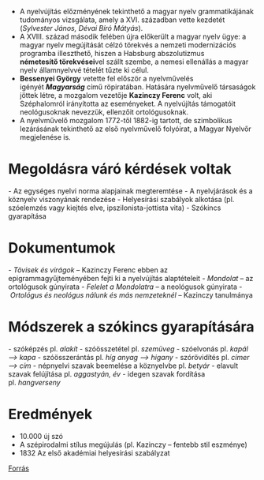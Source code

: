 - A nyelvújítás előzményének tekinthető a magyar nyelv grammatikájának tudományos vizsgálata, amely a XVI. században vette kezdetét (_Sylvester János, Dévai Bíró Mátyás_).
- A XVIII. század második felében újra előkerült a magyar nyelv ügye: a magyar nyelv megújítását célzó törekvés a nemzeti modernizációs programba illeszthető, hiszen a Habsburg abszolutizmus **németesítő törekvései**vel szállt szembe, a nemesi ellenállás a magyar nyelv államnyelvvé tételét tűzte ki célul.
- **Bessenyei György** vetette fel először a nyelvművelés igényét _**Magyarság**_ című röpiratában. Hatására nyelvművelő társaságok jöttek létre, a mozgalom vezetője **Kazinczy Ferenc** volt, aki Széphalomról irányította az eseményeket. A nyelvújítás támogatóit neológusoknak nevezzük, ellenzőit ortológusoknak.
- A nyelvművelő mozgalom 1772-től 1882-ig tartott, de szimbolikus lezárásának tekinthető az első nyelvművelő folyóirat, a Magyar Nyelvőr megjelenése is.

# Megoldásra váró kérdések voltak

- Az egységes nyelvi norma alapjainak megteremtése
- A nyelvjárások és a köznyelv viszonyának rendezése
- Helyesírási szabályok alkotása (pl. szóelemzés vagy kiejtés elve, ipszilonista-jottista vita)
- Szókincs gyarapítása

# Dokumentumok

- _Tövisek és virágok_ – Kazinczy Ferenc ebben az epigrammagyűjteményében fejti ki a nyelvújítás alaptételeit
- _Mondolat_ – az ortológusok gúnyirata
- _Felelet a Mondolatra_ – a neológusok gúnyirata
- _Ortológus és neológus nálunk és más nemzeteknél_ – Kazinczy tanulmánya

# Módszerek a szókincs gyarapítására

- szóképzés pl. _alakít_
- szóösszetétel pl. _szemüveg_
- szóelvonás pl. _kapál —> kapa_
- szóösszerántás pl. _híg anyag —> higany_
- szórövidítés pl. _címer —> cím_
- népnyelvi szavak beemelése a köznyelvbe pl. _betyár_
- elavult szavak felújítása pl. _aggastyán, év_
- idegen szavak fordítása pl. _hangverseny_

# Eredmények

- 10.000 új szó
- A szépirodalmi stílus megújulás (pl. Kazinczy – fentebb stil eszménye)
- 1832 Az első akadémiai helyesírási szabályzat

[Forrás](https://erettsegitetelek.com/2021/01/a-nyelvujitas-es-modszerei/)
